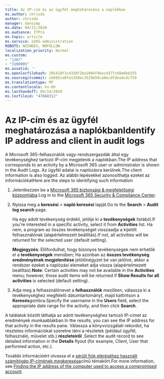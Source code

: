 ```yaml
---
title: Az IP-cím és az ügyfél meghatározása a naplókban
ms.author: chrisda
author: chrisda
manager: dansimp
ms.date: 04/21/2020
ms.audience: ITPro
ms.topic: article
ms.service: o365-administration
ROBOTS: NOINDEX, NOFOLLOW
localization_priority: Normal
ms.custom:
- "1367"
- "3100005"
ms.assetid: ''
ms.openlocfilehash: 295418f3c433df2ba1004f4bec4377c68e6bb155
ms.sourcegitcommit: c6692ce0fa1358ec3529e59ca0ecdfdea4cdc759
ms.translationtype: MT
ms.contentlocale: hu-HU
ms.lasthandoff: 09/14/2020
ms.locfileid: "47668312"
---
```

# <a name="identify-ip-address-and-client-in-audit-logs"></a><span data-ttu-id="2f971-102">Az IP-cím és az ügyfél meghatározása a naplókban</span><span class="sxs-lookup"><span data-stu-id="2f971-102">Identify IP address and client in audit logs</span></span>

<span data-ttu-id="2f971-103">A Microsoft 365-felhasználók vagy-rendszergazdák által egy tevékenységhez tartozó IP-cím megjelenik a naplókban.</span><span class="sxs-lookup"><span data-stu-id="2f971-103">The IP address that corresponds to an activity by a Microsoft 365 user or administrator is shown in the Audit Logs.</span></span> <span data-ttu-id="2f971-104">Az ügyfél adatai is naplózásra kerülnek.</span><span class="sxs-lookup"><span data-stu-id="2f971-104">The client information is also logged.</span></span> <span data-ttu-id="2f971-105">Az alábbi lépésekkel azonosíthatja ezeket az információkat</span><span class="sxs-lookup"><span data-stu-id="2f971-105">Here are the steps to identifying such information</span></span>

1. <span data-ttu-id="2f971-106">Jelentkezzen be a [Microsoft 365 biztonsági & megfelelőségi központjába](https://protection.office.com/).</span><span class="sxs-lookup"><span data-stu-id="2f971-106">Log in to the [Microsoft 365 Security & Compliance Center](https://protection.office.com/).</span></span>

2. <span data-ttu-id="2f971-107">Nyissa meg a **keresési**  >  **napló keresési** lapját.</span><span class="sxs-lookup"><span data-stu-id="2f971-107">Go to the **Search** > **Audit log search** page.</span></span>

   <span data-ttu-id="2f971-108">Ha egy adott tevékenység érdekli, jelölje ki a **tevékenységek** listából.</span><span class="sxs-lookup"><span data-stu-id="2f971-108">If you're interested in a specific activity, select it from **Activities** list.</span></span> <span data-ttu-id="2f971-109">Ha nem, a program az összes tevékenységet visszaadja a kijelölt felhasználónak (alapértelmezett beállítás).</span><span class="sxs-lookup"><span data-stu-id="2f971-109">If not, all activities will be returned for the selected user (default setting).</span></span>

   <span data-ttu-id="2f971-110">**Megjegyzés**: Előfordulhat, hogy bizonyos tevékenységek nem érhetők el a **tevékenységek** menüben; Ha azonban az **összes tevékenység eredményének megjelenítése** jelölőnégyzet be van jelölve, akkor a rendszer ezeket a naplózási elemeket adja vissza (alapértelmezett beállítás).</span><span class="sxs-lookup"><span data-stu-id="2f971-110">**Note**: Certain activities may not be available in the **Activities** menu; however, those audit items will be returned if **Show Results for all activities** is selected (default setting).</span></span>

3. <span data-ttu-id="2f971-111">Adja meg a felhasználónevet a **felhasználók** mezőben, válassza ki a tevékenységhez megfelelő dátumtartományt, majd kattintson a **Keresés**gombra.</span><span class="sxs-lookup"><span data-stu-id="2f971-111">Specify the username in the **Users** field, select the appropriate date range for the activity, and then click **Search**.</span></span>

<span data-ttu-id="2f971-112">A találatok között láthatja az adott tevékenységhez tartozó IP-címet az eredmények munkaablakban.</span><span class="sxs-lookup"><span data-stu-id="2f971-112">In the results, you can see the IP address for that activity in the results pane.</span></span> <span data-ttu-id="2f971-113">Válassza a könyvvizsgálati rekordot, ha részletes információkat szeretne látni a részletek (például ügyfél, felhasználó, művelet stb.) **részleteiről** .</span><span class="sxs-lookup"><span data-stu-id="2f971-113">Select the audit record to see detailed information in the **Details** flyout (for example, Client, User that performed action, etc.).</span></span>

<span data-ttu-id="2f971-114">További információért olvassa el a [sérült fiók eléréséhez használt számítógép IP-címének megkeresése](https://docs.microsoft.com/microsoft-365/compliance/auditing-troubleshooting-scenarios#find-the-ip-address-of-the-computer-used-to-access-a-compromised-account)című témakört.</span><span class="sxs-lookup"><span data-stu-id="2f971-114">For more information, see [Finding the IP address of the computer used to access a compromised account](https://docs.microsoft.com/microsoft-365/compliance/auditing-troubleshooting-scenarios#find-the-ip-address-of-the-computer-used-to-access-a-compromised-account).</span></span>

